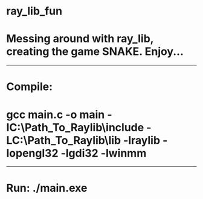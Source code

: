 # ray_lib_fun
# Messing around with ray_lib, creating the game SNAKE.  Enjoy...
----------------------------------------------------------------
# Compile:
# gcc main.c -o main -IC:\Path_To_Raylib\include -LC:\Path_To_Raylib\lib -lraylib -lopengl32 -lgdi32 -lwinmm    
----------------------------------------------------------------
# Run: ./main.exe
